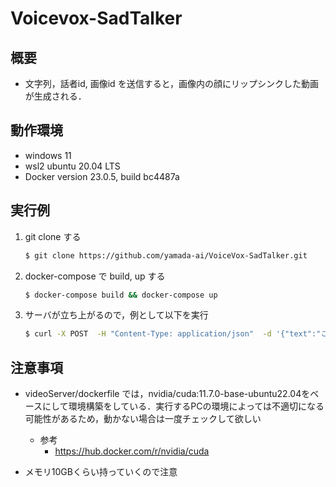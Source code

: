 # Voicevox-SadTalker
## 概要
- 文字列，話者id, 画像id を送信すると，画像内の顔にリップシンクした動画が生成される．


## 動作環境
- windows 11
- wsl2 ubuntu 20.04 LTS
- Docker version 23.0.5, build bc4487a

## 実行例

1. git clone する

    ```sh
    $ git clone https://github.com/yamada-ai/VoiceVox-SadTalker.git
    ```

1. docker-compose で build, up する

    ```sh
    $ docker-compose build && docker-compose up
    ```

1. サーバが立ち上がるので，例として以下を実行
    
    ```sh
    $ curl -X POST  -H "Content-Type: application/json"  -d '{"text":"これはテストです", "speaker_id":1, "image_id":1}' localhost:8080/create/video/
    ```

## 注意事項
- videoServer/dockerfile では，nvidia/cuda:11.7.0-base-ubuntu22.04をベースにして環境構築をしている．実行するPCの環境によっては不適切になる可能性があるため，動かない場合は一度チェックして欲しい
    - 参考
        - https://hub.docker.com/r/nvidia/cuda

- メモリ10GBくらい持っていくので注意